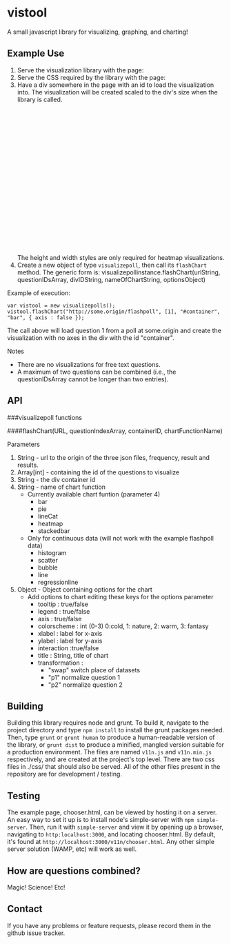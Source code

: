 vistool
=======
A small javascript library for visualizing, graphing, and charting!

Example Use
-------
1. Serve the visualization library with the page:
       <script src="/some/path/to/v11n.min.js" charset="utf-8"></script>
2. Serve the CSS required by the library with the page:
       <link href="css/c3.css" rel="stylesheet">
       <link href="css/chart.css" rel="stylesheet">
3. Have a div somewhere in the page with an id to load the visualization into. The visualization will be created scaled to the div's size when the library is called.
       <div id='someUniqueID' style ='height:350px; width:350px;'></div>
The height and width styles are only required for heatmap visualizations.
4. Create a new object of type `visualizepoll`, then call its `flashChart` method. The generic form is:
       visualizepollinstance.flashChart(urlString, questionIDsArray, divIDString, nameOfChartString, optionsObject)

Example of execution:

    var vistool = new visualizepolls();
    vistool.flashChart("http://some.origin/flashpoll", [1], "#container",
    "bar", { axis : false });

The call above will load question 1 from a poll at some.origin and create the visualization with no axes in the div with the id "container".

Notes
* There are no visualizations for free text questions.
* A maximum of two questions can be combined (i.e., the questionIDsArray cannot be longer than two entries).

API
-------
###visualizepoll functions

####flashChart(URL, questionIndexArray, containerID, chartFunctionName)

Parameters

1. String - url to the origin of the three json files, frequency, result and results.
2. Array[int] - containing the id of the questions to visualize
3. String - the div container id
4. String -  name of chart function
    * Currently available chart funtion (parameter 4)
        * bar
        * pie
        * lineCat
        * heatmap
        * stackedbar
    * Only for continuous data (will not work with the example flashpoll data)
        * histogram
        * scatter 
        * bubble
        * line 
        * regressionline
5. Object - Object containing options for the chart
    * Add options to chart editing these keys for the options parameter
        * tooltip : true/false
        * legend : true/false
        * axis : true/false
        * colorscheme : int (0-3) 0:cold, 1: nature, 2: warm, 3: fantasy
        * xlabel : label for x-axis
        * ylabel : label for y-axis
        * interaction :true/false
        * title : String, title of chart
        * transformation : 
            - "swap" switch place of datasets
            - "p1" normalize question 1
            - "p2" normalize question 2

Building
-------
Building this library requires node and grunt. To build it, navigate to the project directory and type `npm install` to install the grunt packages needed. Then, type `grunt` or `grunt human` to produce a human-readable version of the library, or `grunt dist` to produce a minified, mangled version suitable for a production environment. The files are named `v11n.js` and `v11n.min.js` respectively, and are created at the project's top level. There are two css files in ./css/ that should also be served. All of the other files present in the repository are for development / testing.

Testing
-------
The example page, chooser.html, can be viewed by hosting it on a server. An easy way to set it up is to install node's simple-server with `npm simple-server`. Then, run it with `simple-server` and view it by opening up a browser, navigating to `http:localhost:3000`, and locating chooser.html. By default, it's found at `http://localhost:3000/v11n/chooser.html`. Any other simple server solution (WAMP, etc) will work as well.

How are questions combined?
-------
Magic! Science! Etc!

Contact
-------
If you have any problems or feature requests, please record them in the github issue tracker.